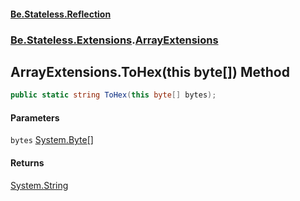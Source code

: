 #### [Be.Stateless.Reflection](README.md 'README')
### [Be.Stateless.Extensions](Be.Stateless.Extensions.md 'Be.Stateless.Extensions').[ArrayExtensions](ArrayExtensions.md 'Be.Stateless.Extensions.ArrayExtensions')

## ArrayExtensions.ToHex(this byte[]) Method

```csharp
public static string ToHex(this byte[] bytes);
```
#### Parameters

<a name='Be.Stateless.Extensions.ArrayExtensions.ToHex(thisbyte[]).bytes'></a>

`bytes` [System.Byte](https://docs.microsoft.com/en-us/dotnet/api/System.Byte 'System.Byte')[[]](https://docs.microsoft.com/en-us/dotnet/api/System.Array 'System.Array')

#### Returns
[System.String](https://docs.microsoft.com/en-us/dotnet/api/System.String 'System.String')
